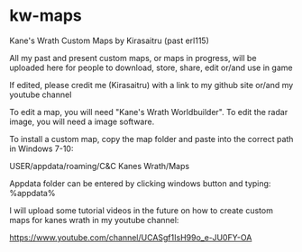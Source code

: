 # kw-maps
Kane's Wrath Custom Maps by Kirasaitru (past erl115)

All my past and present custom maps, or maps in progress, will be uploaded here for people to download, store, share, edit or/and use in game

If edited, please credit me (Kirasaitru) with a link to my github site or/and my youtube channel


To edit a map, you will need "Kane's Wrath Worldbuilder". To edit the radar image, you will need a image software.

To install a custom map, copy the map folder and paste into the correct path in Windows 7-10:

USER/appdata/roaming/C&C Kanes Wrath/Maps


Appdata folder can be entered by clicking windows button and typing: %appdata%



I will upload some tutorial videos in the future on how to create custom maps for kanes wrath in my youtube channel:

https://www.youtube.com/channel/UCASgf1IsH99o_e-JU0FY-OA